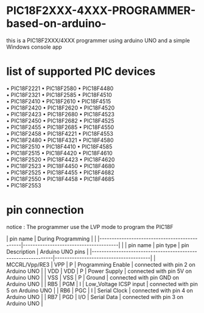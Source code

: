 # PIC18F2XXX-4XXX-PROGRAMMER-based-on-arduino-
this is a PIC18F2XXX/4XXX  programmer using arduino UNO and a simple Windows console app

# list of supported PIC devices 

• PIC18F2221    • PIC18F2580    • PIC18F4480  
• PIC18F2321    • PIC18F2585    • PIC18F4510  
• PIC18F2410    • PIC18F2610    • PIC18F4515  
• PIC18F2420    • PIC18F2620    • PIC18F4520  
• PIC18F2423    • PIC18F2680    • PIC18F4523  
• PIC18F2450    • PIC18F2682    • PIC18F4525  
• PIC18F2455    • PIC18F2685    • PIC18F4550  
• PIC18F2458    • PIC18F4221    • PIC18F4553  
• PIC18F2480    • PIC18F4321    • PIC18F4580  
• PIC18F2510    • PIC18F4410    • PIC18F4585  
• PIC18F2515    • PIC18F4420    • PIC18F4610  
• PIC18F2520    • PIC18F4423    • PIC18F4620   
• PIC18F2523    • PIC18F4450    • PIC18F4680  
• PIC18F2525    • PIC18F4455    • PIC18F4682  
• PIC18F2550    • PIC18F4458    • PIC18F4685  
• PIC18F2553  

# pin connection 

notice : The programmer use the LVP mode to program the PIC18F

| pin name      |              During Programming              |
|               |----------------------------------------------|---------------------------------------|
|               | pin name | pin type |  pin Description       |            Arduino UNO pins           |
|--------------------------------------------------------------|---------------------------------------|
| MCCRL/Vpp/RE3 |   VPP     |    P    | Programming Enable     | connected with pin 2 on Arduino UNO   |
|      VDD      |   VDD     |    P    | Power Supply           | connected with pin 5V on Arduino UNO  |
|      VSS      |   VSS     |    P    | Ground                 | connected with pin GND on Arduino UNO |
|      RB5      |   PGM     |    I    | Low_Voltage ICSP input | connected with pin 5 on Arduino UNO   |
|      RB6      |   PGC     |    I    | Serial Clock           | connected with pin 4 on Arduino UNO   |
|      RB7      |   PGD     |   I/O   | Serial Data            | connected with pin 3 on Arduino UNO   |
